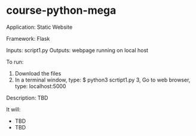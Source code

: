 # course-python-mega

Application: Static Website

Framework: Flask

Inputs: script1.py
Outputs: webpage running on local host

To run:
1. Download the files
2. In a terminal window, type:
    $ python3 scrtipt1.py
3, Go to web browser, type:
    localhost:5000


Description:
TBD

It will:
- TBD
- TBD
